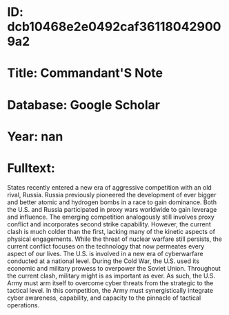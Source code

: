 # ID: dcb10468e2e0492caf361180429009a2
# Title: Commandant'S Note
# Database: Google Scholar
# Year: nan
# Fulltext:
States recently entered a new era of aggressive competition with an old rival, Russia.
Russia previously pioneered the development of ever bigger and better atomic and hydrogen bombs in a race to gain dominance.
Both the U.S. and Russia participated in proxy wars worldwide to gain leverage and influence.
The emerging competition analogously still involves proxy conflict and incorporates second strike capability.
However, the current clash is much colder than the first, lacking many of the kinetic aspects of physical engagements.
While the threat of nuclear warfare still persists, the current conflict focuses on the technology that now permeates every aspect of our lives.
The U.S. is involved in a new era of cyberwarfare conducted at a national level.
During the Cold War, the U.S. used its economic and military prowess to overpower the Soviet Union.
Throughout the current clash, military might is as important as ever.
As such, the U.S. Army must arm itself to overcome cyber threats from the strategic to the tactical level.
In this competition, the Army must synergistically integrate cyber awareness, capability, and capacity to the pinnacle of tactical operations.